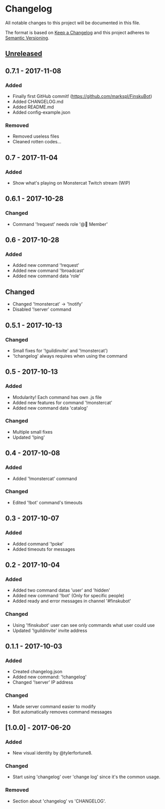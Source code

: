 # Changelog
All notable changes to this project will be documented in this file.

The format is based on [Keep a Changelog](http://keepachangelog.com/en/1.0.0/)
and this project adheres to [Semantic Versioning](http://semver.org/spec/v2.0.0.html).

## [Unreleased]

## 0.7.1 - 2017-11-08
### Added
- Finally first GitHub commit! (https://github.com/markspl/FinskuBot)
- Added CHANGELOG.md
- Added README.md
- Added config-example.json

### Removed
- Removed useless files
- Cleaned rotten codes...

## 0.7 - 2017-11-04
### Added
- Show what's playing on Monstercat Twitch stream (WIP)

## 0.6.1 - 2017-10-28
### Changed
- Command '!request' needs role '@👤 Member'

## 0.6 - 2017-10-28
### Added
- Added new command '!request'
- Added new command '!broadcast'
- Added new command data 'role'

## Changed
- Changed '!monstercat' -> '!notify'
- Disabled '!server' command

## 0.5.1 - 2017-10-13
### Changed
- Small fixes for '!guildinvite' and '!monstercat')
- '!changelog' always requires when using the command

## 0.5 - 2017-10-13
### Added
- Modularity! Each command has own .js file
- Added new features for command '!monstercat' 
- Added new command data 'catalog'

### Changed
- Multiple small fixes
- Updated '!ping'

## 0.4 - 2017-10-08
### Added
- Added '!monstercat' command

### Changed
- Edited '!bot' command's timeouts

## 0.3 - 2017-10-07
### Added
- Added command '!poke'
- Added timeouts for messages

## 0.2 - 2017-10-04
### Added
- Added two command datas 'user' and 'hidden'
- Added new command '!bot' (Only for specific people)
- Added ready and error messages in channel '#finskubot'

### Changed
- Using '!finskubot' user can see only commands what user could use
- Updated '!guildinvite' invite address

## 0.1.1 - 2017-10-03
### Added
- Created changelog.json
- Added new command: '!changelog'
- Changed '!server' IP address

### Changed
- Made server command easier to modify
- Bot automatically removes command messages

## [1.0.0] - 2017-06-20
### Added
- New visual identity by @tylerfortune8.

### Changed
- Start using 'changelog' over 'change log' since it's the common usage.

### Removed
- Section about 'changelog' vs 'CHANGELOG'.

[Unreleased]: https://github.com/markspl/FinskuBot/compare/v0.7.1...HEAD